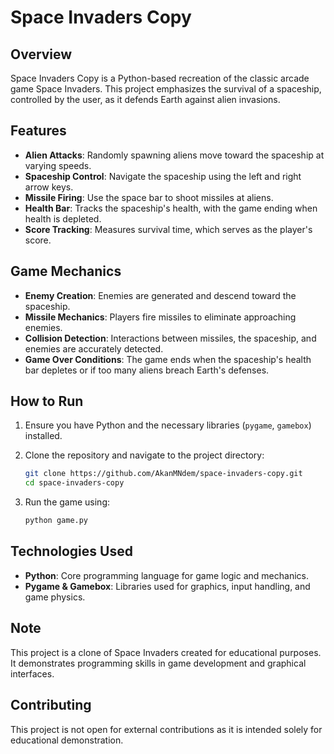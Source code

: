 # Space Invaders Copy

## Overview
Space Invaders Copy is a Python-based recreation of the classic arcade game Space Invaders. This project emphasizes the survival of a spaceship, controlled by the user, as it defends Earth against alien invasions.

## Features
- **Alien Attacks**: Randomly spawning aliens move toward the spaceship at varying speeds.
- **Spaceship Control**: Navigate the spaceship using the left and right arrow keys.
- **Missile Firing**: Use the space bar to shoot missiles at aliens.
- **Health Bar**: Tracks the spaceship's health, with the game ending when health is depleted.
- **Score Tracking**: Measures survival time, which serves as the player's score.

## Game Mechanics
- **Enemy Creation**: Enemies are generated and descend toward the spaceship.
- **Missile Mechanics**: Players fire missiles to eliminate approaching enemies.
- **Collision Detection**: Interactions between missiles, the spaceship, and enemies are accurately detected.
- **Game Over Conditions**: The game ends when the spaceship's health bar depletes or if too many aliens breach Earth's defenses.

## How to Run

1. Ensure you have Python and the necessary libraries (`pygame`, `gamebox`) installed.
2. Clone the repository and navigate to the project directory:
   ```bash
   git clone https://github.com/AkanMNdem/space-invaders-copy.git
   cd space-invaders-copy
   ```

3. Run the game using:
   ```bash
   python game.py
   ```

## Technologies Used
- **Python**: Core programming language for game logic and mechanics.
- **Pygame & Gamebox**: Libraries used for graphics, input handling, and game physics.

## Note
This project is a clone of Space Invaders created for educational purposes. It demonstrates programming skills in game development and graphical interfaces.

## Contributing
This project is not open for external contributions as it is intended solely for educational demonstration.

